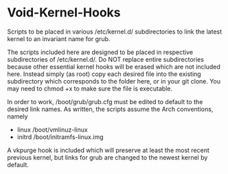 # Void-Kernel-Hooks
Scripts to be placed in various /etc/kernel.d/ subdirectories to link the latest kernel to an invariant name for grub.

The scripts included here are designed to be placed in respective subdirectories of /etc/kernel.d/. Do NOT replace entire subdirectories because other essential kernel hooks will be erased which are not included here.  Instead simply (as root) copy each desired file into the existing subdirectory which corresponds to the folder here, or in your git clone. You may need to chmod +x to make sure the file is executable.

In order to work, /boot/grub/grub.cfg must be edited to default to the desired link names.  As written, the scripts assume the Arch conventions, namely

- linux	  /boot/vmlinuz-linux
- initrd	/boot/initramfs-linux.img

A vkpurge hook is included which will preserve at least the most recent previous kernel, but links for grub are changed to the newest kernel by default.
